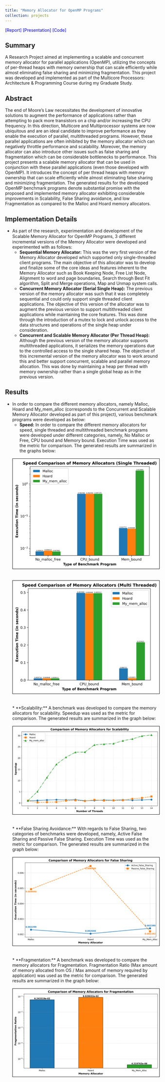 ```yaml
---
title: "Memory Allocator for OpenMP Programs"
collection: projects
---
```


<style>
  video:target
  {
    outline:none;
    border:none;
  }

  a 
  {
    color: blue;
    text-decoration: none;
  }
</style>

<a style="text-decoration: none;" href="/files/Multicore_Project_Report_dd3888_Darshan_Dinesh_Kumar.pdf">[Report]</a>
<a style="text-decoration: none;" href="/files/Project_Presentation_Group_2_dd3888_Darshan_Dinesh_Kumar.pdf">[Presentation]</a>
<a style="text-decoration: none;" href="https://github.com/darshand15/Multicore_Project">[Code]</a>

## Summary

A Research Project aimed at implementing a scalable and concurrent memory allocator for parallel applications (OpenMP), utilizing the concepts of per-thread heaps with memory ownership that can scale efficiently while almost eliminating false sharing and minimizing fragmentation. This project was developed and implemented as part of the Multicore Processors: Architecture & Programming Course during my Graduate Study.

## Abstract

The end of Moore’s Law necessitates the development of innovative solutions to augment the performance of applications rather than attempting to pack more transistors on a chip and/or increasing the CPU frequency. In this direction, Multicore and Multiprocessor systems are now ubiquitous and are an ideal candidate to improve performance as they enable the execution of parallel, multithreaded programs. However, these parallel applications are often inhibited by the memory allocator which can negatively throttle performance and scalability. Moreover, the memory allocator can also introduce other issues such as false sharing and fragmentation which can be considerable bottlenecks to performance. This project presents a scalable memory allocator that can be used in conjunction with these parallel applications (even those developed with OpenMP). It introduces the concept of per thread heaps with memory ownership that can scale efficiently while almost eliminating false sharing and minimizing fragmentation. The generated results for the developed OpenMP benchmark programs denote substantial promise with the proposed and implemented memory allocator exhibiting considerable improvements in Scalability, False Sharing avoidance, and low Fragmentation as compared to the Malloc and Hoard memory allocators.

## Implementation Details

 * As part of the research, experimentation and development of the Scalable Memory Allocator for OpenMP Programs, 3 diﬀerent incremental versions of the Memory Allocator were developed and experimented with as follows:
    * **Sequential Memory Allocator:** This was the very first version of the Memory Allocator developed which supported only single-threaded client programs. The main objective of this allocator was to develop and finalize some of the core ideas and features inherent to the Memory Allocator such as Book Keeping Node, Free List Node, Alignment to word and page boundaries, Search through Best Fit algorithm, Split and Merge operations, Map and Unmap system calls.
    * **Concurrent Memory Allocator (Serial Single Heap):** The previous version of the memory allocator was such that it was completely sequential and could only support single threaded client applications. The objective of this version of the allocator was to augment the previous version to support multithreaded client applications while maintaining the core features. This was done through the introduction of a mutex to lock and unlock access to the data structures and operations of the single heap under consideration.
    * **Concurrent and Scalable Memory Allocator (Per Thread Heap):** Although the previous version of the memory allocator supports multithreaded applications, it serializes the memory operations due to the controlled access to the single shared heap. The objective of this incremental version of the memory allocator was to work around this and better support concurrent, scalable and parallel memory allocation. This was done by maintaining a heap per thread with memory ownership rather than a single global heap as in the previous version.

## Results

 * In order to compare the different memory allocators, namely Malloc, Hoard and My_mem_alloc (corresponds to the Concurrent and Scalable Memory Allocator developed as part of this project), various benchmark programs were developed as below:
    * **Speed:** In order to compare the different memory allocators for speed, single threaded and multithreaded benchmark programs were developed under different categories, namely, No Malloc or Free, CPU bound and Memory bound. Execution Time was used as the metric for comparison. The generated results are summarized in the graphs below:
    <br><br>
    <img src='/images/single_threaded_speed.png' style="padding:1px;border:thin solid black;">
    <br><br><br>
    <img src='/images/multi_threaded_speed.png' style="padding:1px;border:thin solid black;">
    <br><br>
    <br>
    * **Scalability:** A benchmark was developed to compare the memory allocators for scalability. Speedup was used as the metric for comparison. The generated results are summarized in the graph below:
    <br><br>
    <img src='/images/scalability_comparison.png' style="padding:1px;border:thin solid black;">
    <br><br>
    <br>
    * **False Sharing Avoidance:** With regards to False Sharing, two categories of benchmarks were developed, namely, Active False Sharing and Passive False Sharing. Execution Time was used as the metric for comparison. The generated results are summarized in the graph below:
    <br><br>
    <img src='/images/false_sharing_comparison.png' style="padding:1px;border:thin solid black;">
    <br><br>
    <br>
    * **Fragmentation:** A benchmark was developed to compare the memory allocators for Fragmentation. Fragmentation Ratio (Max amount of memory allocated from OS / Max amount of memory required by application) was used as the metric for comparison. The generated results are summarized in the graph below:
    <br><br>
    <img src='/images/fragmentation_comparison.png' style="padding:1px;border:thin solid black;">
    <br>
    <br>


